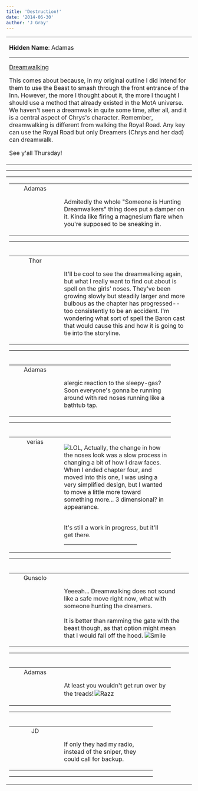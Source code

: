 ```yaml
---
title: 'Destruction!'
date: '2014-06-30'
author: 'J Gray'
---
```


<div>
<!-- Main content here -->
<table border="0" class="post"><tbody><tr><td>
   
   <div class="post_body">
       <p><strong>Hidden Name</strong>: Adamas</p><hr><p><a href="/comics/10/" target="_blank">Dreamwalking</a></p><p>This comes about because, in my original outline I did intend for them to use the Beast to smash through the front entrance of the Inn. However, the more I thought about it, the more I thought I should use a method that already existed in the MotA universe. We haven't seen a dreamwalk in quite some time, after all, and it is a central aspect of Chrys's character. Remember, dreamwalking is different from walking the Royal Road. Any key can use the Royal Road but only Dreamers (Chrys and her dad) can dreamwalk.</p><p>See y'all Thursday!</p>
   </div>
   </td></tr>
   </tbody></table><hr><table style="width:100%; border:0;" class="comment_table"><tbody><tr><td width="100%"><a name=""> </a><div style="width:100%;" class="comment"><table border="0" width="100%"><tbody><tr><td align="center" valign="top" width="125">
<span class="comment_title"><center>Adamas<br></center><a name="1488">&nbsp;</a></span><br>
<center><img src="https://www.gravatar.com/avatar.php?gravatar_id=63b5da7dbecbf4a2fac891b8f15ccbc4&amp;default=http%3A%2F%2Fmysteriesofthearcana.com%2Ftemplates%2Fmain%2Fimages%2Favatar.gif&amp;size=80&amp;rating=g" border="0" alt=""></center>
</td>
<td valign="top">


<p class="comment_text"> </p><p class="comment_text"><br> Admitedly the whole "Someone is Hunting Dreamwalkers" thing does put a damper on it. Kinda like firing a magnesium flare when you're supposed to be sneaking in.<br></p>
 

</td></tr></tbody></table>
<hr></div></td></tr><tr><td width="100%"><a name=""> </a><div style="width:100%;" class="comment"><table border="0" width="100%"><tbody><tr><td align="center" valign="top" width="125">
<span class="comment_title"><center>Thor<br></center><a name="1489">&nbsp;</a></span><br>
<center><img src="https://www.gravatar.com/avatar.php?gravatar_id=c351d2590af3dcf4e9ea98b3bc359a75&amp;default=http%3A%2F%2Fmysteriesofthearcana.com%2Ftemplates%2Fmain%2Fimages%2Favatar.gif&amp;size=80&amp;rating=g" border="0" alt=""></center>
</td>
<td valign="top">


<p class="comment_text"> </p><p class="comment_text"><br> It'll be cool to see the dreamwalking again, but what I really want to find out about is spell on the girls' noses. They've been growing slowly but steadily larger and more bulbous as the chapter has progressed--too consistently to be an accident. I'm wondering what sort of spell the Baron cast that would cause this and how it is going to tie into the storyline.&nbsp;</p>
 

</td></tr></tbody></table>
<hr></div></td></tr><tr><td width="100%"><a name=""> </a><div style="width:90%;" class="comment2"><table border="0" width="100%"><tbody><tr><td align="center" valign="top" width="125">
<span class="comment_title"><center>Adamas<br></center><a name="1490">&nbsp;</a></span><br>
<center><img src="https://www.gravatar.com/avatar.php?gravatar_id=63b5da7dbecbf4a2fac891b8f15ccbc4&amp;default=http%3A%2F%2Fmysteriesofthearcana.com%2Ftemplates%2Fmain%2Fimages%2Favatar.gif&amp;size=80&amp;rating=g" border="0" alt=""></center>
</td>
<td valign="top">


<p class="comment_text"> </p><p class="comment_text"><br> alergic reaction to the sleepy-gas? Soon everyone's gonna be running around with red noses running like a bathtub tap.<br></p>
 

</td></tr></tbody></table>
<hr></div></td></tr><tr><td width="100%"><a name=""> </a><div style="width:90%;" class="comment2"><table border="0" width="100%"><tbody><tr><td align="center" valign="top" width="125">
<span class="comment_title"><center>verias</center><a name="1499">&nbsp;</a></span><br>
<center><img src="https://www.gravatar.com/avatar.php?gravatar_id=e3c6cf33692a98b575c642080d14c26a&amp;default=http%3A%2F%2Fmysteriesofthearcana.com%2Ftemplates%2Fmain%2Fimages%2Favatar.gif&amp;size=100&amp;rating=g" border="0" alt=""></center>
</td>
<td valign="top">


<p class="comment_text"> </p><p class="comment_text"><img src="/smilies/laugh.gif" alt="LOL" border="0">, Actually, the change in how the noses look was a slow process in changing a bit of how I draw faces. When I ended chapter four, and moved into this one, I was using a very simplified design, but I wanted to move a little more toward something more... 3 dimensional? in appearance.&nbsp;</p><div><br></div><div>It's still a work in progress, but it'll get there.</div>
 <hr width="70%">

</td></tr></tbody></table>
<hr></div></td></tr><tr><td width="100%"><a name=""> </a><div style="width:100%;" class="comment"><table border="0" width="100%"><tbody><tr><td align="center" valign="top" width="125">
<span class="comment_title"><center>Gunsolo<br></center><a name="1491">&nbsp;</a></span><br>
<center><img src="https://www.gravatar.com/avatar.php?gravatar_id=a94f16ab08c7abb74820e668722a5ffc&amp;default=http%3A%2F%2Fmysteriesofthearcana.com%2Ftemplates%2Fmain%2Fimages%2Favatar.gif&amp;size=80&amp;rating=g" border="0" alt=""></center>
</td>
<td valign="top">


<p class="comment_text"> </p><p class="comment_text"><br> Yeeeah... Dreamwalking does not sound like a safe move right now, what with someone hunting the dreamers.<br><br>It is better than ramming the gate with the beast though, as that option might mean that I would fall off the hood. <img src="/smilies/smile.gif" alt="Smile" border="0"><br></p>
 

</td></tr></tbody></table>
<hr></div></td></tr><tr><td width="100%"><a name=""> </a><div style="width:90%;" class="comment2"><table border="0" width="100%"><tbody><tr><td align="center" valign="top" width="125">
<span class="comment_title"><center>Adamas<br></center><a name="1496">&nbsp;</a></span><br>
<center><img src="https://www.gravatar.com/avatar.php?gravatar_id=63b5da7dbecbf4a2fac891b8f15ccbc4&amp;default=http%3A%2F%2Fmysteriesofthearcana.com%2Ftemplates%2Fmain%2Fimages%2Favatar.gif&amp;size=80&amp;rating=g" border="0" alt=""></center>
</td>
<td valign="top">


<p class="comment_text"> </p><p class="comment_text"><br> At least you wouldn't get run over by the treads!<img alt=" Razz " src="/smilies/razz.gif" border="0" hspace="2" vspace="2"><br></p>
 

</td></tr></tbody></table>
<hr></div></td></tr><tr><td width="100%"><a name=""> </a><div style="width:80%;" class="comment3"><table border="0" width="100%"><tbody><tr><td align="center" valign="top" width="125">
<span class="comment_title"><center>JD<br></center><a name="1500">&nbsp;</a></span><br>
<center><img src="https://www.gravatar.com/avatar.php?gravatar_id=ca086ab32c3326c1cca9697fd6eb1aec&amp;default=http%3A%2F%2Fmysteriesofthearcana.com%2Ftemplates%2Fmain%2Fimages%2Favatar.gif&amp;size=80&amp;rating=g" border="0" alt=""></center>
</td>
<td valign="top">


<p class="comment_text"> </p><p class="comment_text"><br> If only they had my radio, instead of the sniper, they could call for backup.<br></p>
 

</td></tr></tbody></table>
<hr></div></td></tr></tbody></table>
<!-- End main content -->
              </div>
